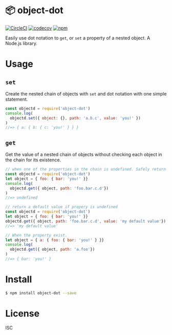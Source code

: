 # 📦 object-dot

[![CircleCI](https://circleci.com/gh/jusx/object-dot.svg?style=svg)](https://circleci.com/gh/jusx/object-dot) [![codecov](https://codecov.io/gh/jusx/object-dot/branch/master/graph/badge.svg)](https://codecov.io/gh/jusx/object-dot) [![npm](https://img.shields.io/npm/v/object-dot.svg?style=flat-square)](https://www.npmjs.com/package/object-dot)

Easily use dot notation to `get`, or `set` a property of a nested object. A Node.js library.

# Usage

## `set`

Create the nested chain of objects with `set` and dot notation with one simple statement.

```js
const objectd = require('object-dot')
console.log(
  objectd.set({ object: {}, path: 'a.b.c', value: 'you!' })
)
//=> { a: { b: { c: 'you!' } } }
```

## `get`

Get the value of a nested chain of objects without checking each object in the chain for its existence.

```js
// when one of the properties in the chain is undefined. Safely return undefined.
const objectd = require('object-dot')
let object = { foo: { bar: 'you!' }}
console.log(
  objectd.get({ object, path: 'foo.bar.c.d'})
)
//=> undefined

// return a default value if propery is undefined
const objectd = require('object-dot')
let object = { foo: { bar: 'you!' }}
objectd.get({ object, path: 'foo.bar.c.d', value: 'my default value'})
//=> 'my default value'

// When the property exist.
let object = { a: { foo: { bar: 'you!' } }}
console.log(
  objectd.get({ object, path: 'a.foo'})
)
//=> { bar: 'you!' }


```

# Install

```bash
$ npm install object-dot --save
```

# License

ISC
